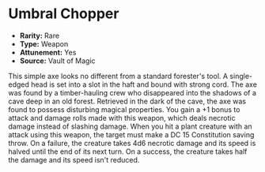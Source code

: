 # Umbral Chopper

- **Rarity:** Rare
- **Type:** Weapon
- **Attunement:** Yes
- **Source:** Vault of Magic

This simple axe looks no different from a standard forester's tool. A single-edged head is set into a slot in the haft and bound with strong cord. The axe was found by a timber-hauling crew who disappeared into the shadows of a cave deep in an old forest. Retrieved in the dark of the cave, the axe was found to possess disturbing magical properties. You gain a +1 bonus to attack and damage rolls made with this weapon, which deals necrotic damage instead of slashing damage. When you hit a plant creature with an attack using this weapon, the target must make a DC 15 Constitution saving throw. On a failure, the creature takes 4d6 necrotic damage and its speed is halved until the end of its next turn. On a success, the creature takes half the damage and its speed isn't reduced.
